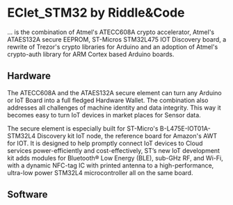 EClet_STM32 by Riddle&Code 
=====

... is the combination of Atmel's ATECC608A crypto accelerator, Atmel's ATAES132A secure EEPROM, ST-Micros STM32L475 IOT Discovery board, a rewrite of Trezor's crypto libraries for Arduino and an adoption of Atmel's crypto-auth library for ARM Cortex based Arduino boards.

Hardware
---

The ATECC608A and the ATAES132A secure element can turn any Arduino or IoT Board into a full fledged Hardware Wallet. The combination also addresses all challenges of machine identity and data integrity. This way it becomes easy to turn IoT devices in market places for Sensor data.

The secure element is especially built for ST-Micro's B-L475E-IOT01A-STM32L4 Discovery kit IoT node, the reference board for Amazon's AWT for IOT. It is designed to help promptly connect IoT devices to Cloud services power-efficiently and cost-effectively, ST’s new IoT development kit adds modules for Bluetooth® Low Energy (BLE), sub-GHz RF, and Wi-Fi, with a dynamic NFC-tag IC with printed antenna to a high-performance, ultra-low power STM32L4 microcontroller all on the same board.

Software
---

